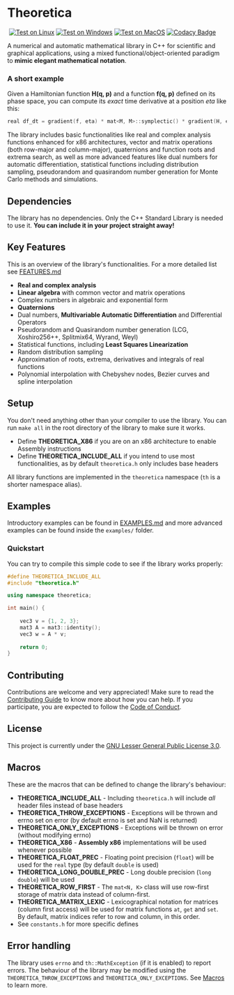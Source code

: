 # Theoretica

<img alt="" src="https://img.shields.io/github/last-commit/mattiaisgro/theoretica"> [![Test on Linux](https://github.com/chaotic-society/theoretica/actions/workflows/test-linux.yml/badge.svg)](https://github.com/chaotic-society/theoretica/actions/workflows/test-linux.yml) [![Test on Windows](https://github.com/chaotic-society/theoretica/actions/workflows/test-windows.yml/badge.svg)](https://github.com/chaotic-society/theoretica/actions/workflows/test-windows.yml) [![Test on MacOS](https://github.com/chaotic-society/theoretica/actions/workflows/test-macos.yml/badge.svg)](https://github.com/chaotic-society/theoretica/actions/workflows/test-macos.yml) [![Codacy Badge](https://app.codacy.com/project/badge/Grade/0f4ae5dc6e1140ad855a3d6325d44b35)](https://www.codacy.com/gh/chaotic-society/theoretica/dashboard?utm_source=github.com&amp;utm_medium=referral&amp;utm_content=chaotic-society/theoretica&amp;utm_campaign=Badge_Grade)  <img alt="" src="https://img.shields.io/github/license/mattiaisgro/theoretica">

A numerical and automatic mathematical library in C++ for scientific and graphical applications, using a mixed functional/object-oriented paradigm to **mimic elegant mathematical notation**.

### A short example
Given a Hamiltonian function **H(q, p)** and a function **f(q, p)** defined on its phase space, you can compute its _exact_ time derivative at a position _eta_ like this:
```cpp
real df_dt = gradient(f, eta) * mat<M, M>::symplectic() * gradient(H, eta);
```

The library includes basic functionalities like real and complex analysis functions enhanced for x86 architectures, vector and matrix operations (both row-major and column-major), quaternions and function roots and extrema search, as well as more advanced features like dual numbers for automatic differentiation, statistical functions including distribution sampling, pseudorandom and quasirandom number generation for Monte Carlo methods and simulations.

## Dependencies
The library has no dependencies. Only the C++ Standard Library is needed to use it. **You can include it in your project straight away!**

## Key Features
This is an overview of the library's functionalities. For a more detailed list see [FEATURES.md](https://github.com/mattiaisgro/theoretica/blob/master/txt/FEATURES.md)
- **Real and complex analysis**
- **Linear algebra** with common vector and matrix operations
- Complex numbers in algebraic and exponential form
- **Quaternions**
- Dual numbers, **Multivariable Automatic Differentiation** and Differential Operators
- Pseudorandom and Quasirandom number generation (LCG, Xoshiro256++, Splitmix64, Wyrand, Weyl)
- Statistical functions, including **Least Squares Linearization**
- Random distribution sampling
- Approximation of roots, extrema, derivatives and integrals of real functions
- Polynomial interpolation with Chebyshev nodes, Bezier curves and spline interpolation

## Setup
You don't need anything other than your compiler to use the library. You can run `make all` in the root directory of the library to make sure it works. 
- Define **THEORETICA_X86** if you are on an x86 architecture to enable Assembly instructions
- Define **THEORETICA_INCLUDE_ALL** if you intend to use most functionalities, as by default `theoretica.h` only includes base headers

All library functions are implemented in the `theoretica` namespace (`th` is a shorter namespace alias).

## Examples
Introductory examples can be found in [EXAMPLES.md](https://github.com/mattiaisgro/theoretica/blob/master/txt/EXAMPLES.md) and more advanced examples can be found inside the `examples/` folder.

### Quickstart
You can try to compile this simple code to see if the library works properly:
```cpp
#define THEORETICA_INCLUDE_ALL
#include "theoretica.h"

using namespace theoretica;

int main() {
 
    vec3 v = {1, 2, 3};
    mat3 A = mat3::identity();
    vec3 w = A * v;
 
    return 0;
}
```

## Contributing
Contributions are welcome and very appreciated! Make sure to read the [Contributing Guide](https://github.com/chaotic-society/theoretica/blob/master/CONTRIBUTING.md) to know more about how you can help. If you participate, you are expected to follow the [Code of Conduct](https://github.com/chaotic-society/theoretica/blob/master/CODE_OF_CONDUCT.md).

## License
This project is currently under the [GNU Lesser General Public License 3.0](https://github.com/chaotic-society/theoretica/blob/master/LICENSE).

## Macros
These are the macros that can be defined to change the library's behaviour:
- **THEORETICA_INCLUDE_ALL** - Including `theoretica.h` will include _all_ header files instead of base headers
- **THEORETICA_THROW_EXCEPTIONS** - Exceptions will be thrown and errno set on error (by default errno is set and NaN is returned)
- **THEORETICA_ONLY_EXCEPTIONS** - Exceptions will be thrown on error (without modifying errno)
- **THEORETICA_X86** - **Assembly x86** implementations will be used whenever possible
- **THEORETICA_FLOAT_PREC** - Floating point precision (`float`) will be used for the `real` type (by default `double` is used)
- **THEORETICA_LONG_DOUBLE_PREC** - Long double precision (`long double`) will be used
- **THEORETICA_ROW_FIRST** - The `mat<N, K>` class will use row-first storage of matrix data instead of column-first.
- **THEORETICA_MATRIX_LEXIC** - Lexicographical notation for matrices (column first access) will be used for matrix functions `at`, `get` and `set`. By default, matrix indices refer to row and column, in this order.
- See `constants.h` for more specific defines

## Error handling
The library uses `errno` and `th::MathException` (if it is enabled) to report errors. The behaviour of the library may be modified using the `THEORETICA_THROW_EXCEPTIONS` and `THEORETICA_ONLY_EXCEPTIONS`. See [Macros](#Macros) to learn more.
